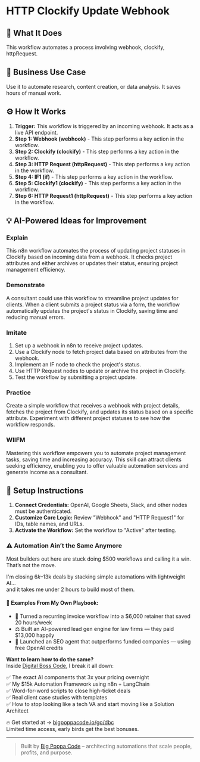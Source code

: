 # HTTP Clockify Update Webhook

## 🚀 What It Does
This workflow automates a process involving webhook, clockify, httpRequest.

## 💼 Business Use Case
Use it to automate research, content creation, or data analysis. It saves hours of manual work.

## ⚙️ How It Works
1.  **Trigger:** This workflow is triggered by an incoming webhook. It acts as a live API endpoint.
2. **Step 1: Webhook (webhook)** - This step performs a key action in the workflow.
3. **Step 2: Clockify (clockify)** - This step performs a key action in the workflow.
4. **Step 3: HTTP Request (httpRequest)** - This step performs a key action in the workflow.
5. **Step 4: IF1 (if)** - This step performs a key action in the workflow.
6. **Step 5: Clockify1 (clockify)** - This step performs a key action in the workflow.
7. **Step 6: HTTP Request1 (httpRequest)** - This step performs a key action in the workflow.

## 💡 AI-Powered Ideas for Improvement
### Explain
This n8n workflow automates the process of updating project statuses in Clockify based on incoming data from a webhook. It checks project attributes and either archives or updates their status, ensuring project management efficiency.

### Demonstrate
A consultant could use this workflow to streamline project updates for clients. When a client submits a project status via a form, the workflow automatically updates the project's status in Clockify, saving time and reducing manual errors.

### Imitate
1. Set up a webhook in n8n to receive project updates.
2. Use a Clockify node to fetch project data based on attributes from the webhook.
3. Implement an IF node to check the project's status.
4. Use HTTP Request nodes to update or archive the project in Clockify.
5. Test the workflow by submitting a project update.

### Practice
Create a simple workflow that receives a webhook with project details, fetches the project from Clockify, and updates its status based on a specific attribute. Experiment with different project statuses to see how the workflow responds.

### WIIFM
Mastering this workflow empowers you to automate project management tasks, saving time and increasing accuracy. This skill can attract clients seeking efficiency, enabling you to offer valuable automation services and generate income as a consultant.

## 🔧 Setup Instructions
1. **Connect Credentials:** OpenAI, Google Sheets, Slack, and other nodes must be authenticated.
2. **Customize Core Logic:** Review "Webhook" and "HTTP Request1" for IDs, table names, and URLs.
3. **Activate the Workflow:** Set the workflow to "Active" after testing.

### ⚠️ Automation Ain’t the Same Anymore

Most builders out here are stuck doing $500 workflows and calling it a win.  
That’s not the move.  

I'm closing $6k–$13k deals by stacking simple automations with lightweight AI...  
and it takes me under 2 hours to build most of them.

#### 🧠 Examples From My Own Playbook:
- 🔁 Turned a recurring invoice workflow into a $6,000 retainer that saved 20 hours/week  
- ⚖️ Built an AI-powered lead gen engine for law firms — they paid $13,000 happily  
- 🚀 Launched an SEO agent that outperforms funded companies — using free OpenAI credits  

**Want to learn how to do the same?**  
Inside [Digital Boss Code](https://bigpoppacode.io/go/dbc), I break it all down:

✅ The exact AI components that 3x your pricing overnight  
✅ My $15k Automation Framework using n8n + LangChain  
✅ Word-for-word scripts to close high-ticket deals  
✅ Real client case studies with templates  
✅ How to stop looking like a tech VA and start moving like a Solution Architect  

🔥 Get started at → [bigpoppacode.io/go/dbc](https://bigpoppacode.io/go/dbc)  
Limited time access, early birds get the best bonuses.

---
> Built by [Big Poppa Code](https://bigpoppacode.io) – architecting automations that scale people, profits, and purpose.
